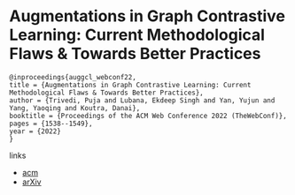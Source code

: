 # Augmentations in Graph Contrastive Learning: Current Methodological Flaws & Towards Better Practices

```
@inproceedings{auggcl_webconf22,
title = {Augmentations in Graph Contrastive Learning: Current Methodological Flaws & Towards Better Practices},
author = {Trivedi, Puja and Lubana, Ekdeep Singh and Yan, Yujun and Yang, Yaoqing and Koutra, Danai},
booktitle = {Proceedings of the ACM Web Conference 2022 (TheWebConf)},
pages = {1538--1549},
year = {2022}
}
```

links
- [acm](https://dl.acm.org/doi/10.1145/3485447.3512200)
- [arXiv](https://arxiv.org/abs/2111.03220)
